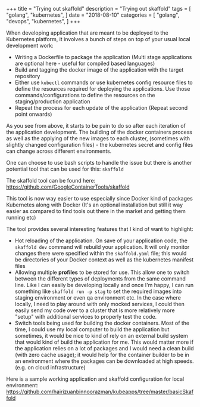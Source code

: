 +++
title = "Trying out skaffold"
description = "Trying out skaffold"
tags = [
    "golang",
    "kubernetes",
]
date = "2018-08-10"
categories = [
    "golang",
    "devops",
    "kubernetes",
]
+++

When developing application that are meant to be deployed to the Kubernetes platform, it involves a bunch of steps on top of your usual local development work:

- Writing a Dockerfile to package the application (Multi stage applications are optional here - useful for compiled based languages)
- Build and tagging the docker image of the application with the target repository
- Either use `kubectl` commands or use kubernetes config resource files to define the resources required for deploying the applications. Use those commands/configurations to define the resources on the staging/production application
- Repeat the process for each update of the application (Repeat second point onwards)

As you see from above, it starts to be pain to do so after each iteration of the application development. The building of the docker containers process as well as the applying of the new images to each cluster, (sometimes with slightly changed configuration files) - the kubernetes secret and config files can change across different environments.

One can choose to use bash scripts to handle the issue but there is another potential tool that can be used for this: `skaffold`

The skaffold tool can be found here:  
https://github.com/GoogleContainerTools/skaffold

This tool is now way easier to use especially since Docker kind of packages Kubernetes along with Docker (It's an optional installation but still it way easier as compared to find tools out there in the market and getting them running etc)

The tool provides several interesting features that I kind of want to highlight:

- Hot reloading of the application. On save of your application code, the `skaffold dev` command will rebuild your application. It will only monitor changes there were specified within the `skaffold.yaml` file; this would be directories of your Docker context as well as the kubernetes manifest files
- Allowing multiple **profiles** to be stored for use. This allow one to switch between the different types of deployments from the same command line. Like I can easily be developing locally and once I'm happy, I can run something like `skaffold run -p stag` to set the required images into staging environment or even qa environment etc. In the case where locally, I need to play around with only mocked services, I could then easily send my code over to a cluster that is more relatively more "setup" with additional services to properly test the code.
- Switch tools being used for building the docker containers. Most of the time, I could use my local computer to build the application but sometimes, it would be nice to kind of rely on an external build system that would kind of build the application for me. This would matter more if the application relies on a lot of packages and I would need a clean build (with zero cache usage); it would help for the container builder to be in an environment where the packages can be downloaded at high speeds. (e.g. on cloud infrastructure)

Here is a sample working application and skaffold configuration for local environment:  
https://github.com/hairizuanbinnoorazman/kubeapps/tree/master/basicSkaffold
